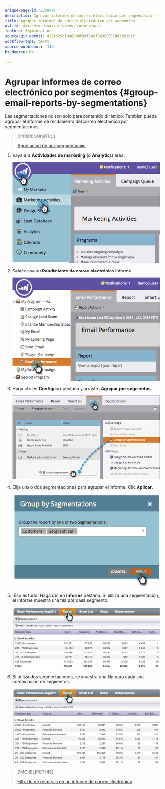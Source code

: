 ```yaml
---
unique-page-id: 2359488
description: Agrupar informes de correo electrónico por segmentación - Documentos de Marketo - Documentación del producto
title: Agrupar informes de correo electrónico por segmentos
exl-id: dd023dca-02a4-40c7-9cb8-53024597e671
feature: Segmentation
source-git-commit: 431bd258f9a68bbb9df7acf043085578d3d91b1f
workflow-type: tm+mt
source-wordcount: '114'
ht-degree: 0%

---
```


# Agrupar informes de correo electrónico por segmentos {#group-email-reports-by-segmentations}

Las segmentaciones no son solo para contenido dinámico. También puede agrupar el informe de rendimiento del correo electrónico por segmentaciones.

>[!PREREQUISITES]
>
>[Aprobación de una segmentación](/help/marketo/product-docs/personalization/segmentation-and-snippets/segmentation/approve-a-segmentation.md)

1. Vaya a la **Actividades de marketing** (o **Analytics**) área.

   ![](assets/image2014-9-16-9-3a15-3a58.png)

1. Seleccione su **Rendimiento de correo electrónico** informe.

   ![](assets/image2014-9-16-9-3a16-3a6.png)

1. Haga clic en **Configurar** pestaña y arrastre **Agrupar por segmentos**.

   ![](assets/image2014-9-16-9-3a16-3a59.png)

1. Elija una o dos segmentaciones para agrupar el informe. Clic **Aplicar**.

   ![](assets/image2014-9-16-9-3a17-3a9.png)

1. ¡Eso es todo! Haga clic en **Informe** pestaña. Si utiliza una segmentación, el informe muestra una fila por cada segmento.

   ![](assets/image2014-9-16-9-3a17-3a17.png)

1. Si utiliza dos segmentaciones, se muestra una fila para cada una _combinación_ de segmentos.

   ![](assets/image2014-9-16-9-3a17-3a26.png)

>[!MORELIKETHIS]
>
>[Filtrado de recursos en un informe de correo electrónico](/help/marketo/product-docs/reporting/basic-reporting/report-activity/filter-assets-in-an-email-report.md)

